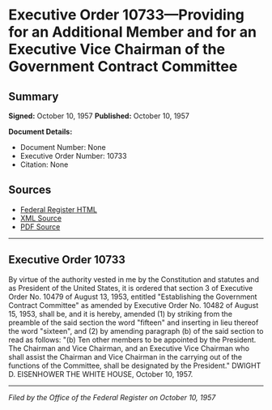 # Executive Order 10733—Providing for an Additional Member and for an Executive Vice Chairman of the Government Contract Committee

## Summary

**Signed:** October 10, 1957
**Published:** October 10, 1957

**Document Details:**
- Document Number: None
- Executive Order Number: 10733
- Citation: None

## Sources
- [Federal Register HTML](https://www.presidency.ucsb.edu/documents/executive-order-10733-providing-for-additional-member-and-for-executive-vice-chairman-the)
- [XML Source](None)
- [PDF Source](None)

---

## Executive Order 10733

By virtue of the authority vested in me by the Constitution and statutes and as President of the United States, it is ordered that section 3 of Executive Order No. 10479 of August 13, 1953, entitled "Establishing the Government Contract Committee" as amended by Executive Order No. 10482 of August 15, 1953, shall be, and it is hereby, amended (1) by striking from the preamble of the said section the word "fifteen" and inserting in lieu thereof the word "sixteen", and (2) by amending paragraph (b) of the said section to read as follows: "(b) Ten other members to be appointed by the President. The Chairman and Vice Chairman, and an Executive Vice Chairman who shall assist the Chairman and Vice Chairman in the carrying out of the functions of the Committee, shall be designated by the President."
DWIGHT D. EISENHOWER
THE WHITE HOUSE,
October 10, 1957.

---

*Filed by the Office of the Federal Register on October 10, 1957*
